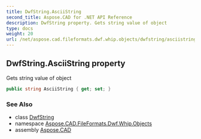 ```yaml
---
title: DwfString.AsciiString
second_title: Aspose.CAD for .NET API Reference
description: DwfString property. Gets string value of object
type: docs
weight: 20
url: /net/aspose.cad.fileformats.dwf.whip.objects/dwfstring/asciistring/
---
```

## DwfString.AsciiString property

Gets string value of object

```csharp
public string AsciiString { get; set; }
```

### See Also

* class [DwfString](../)
* namespace [Aspose.CAD.FileFormats.Dwf.Whip.Objects](../../../aspose.cad.fileformats.dwf.whip.objects/)
* assembly [Aspose.CAD](../../../)


